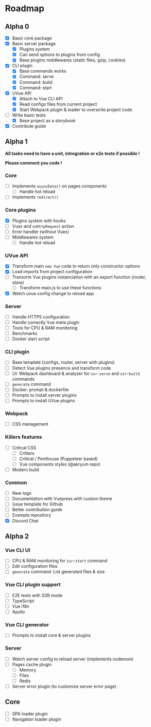 # Roadmap

## Alpha 0

- [x] Basic core package
- [x] Basic server package
  - [x] Plugins system
  - [x] Can send options to plugins from config
  - [x] Base plugins middlewares (static files, gzip, cookies)
- [x] CLI plugin
  - [x] Base commands works
  - [x] Command: serve
  - [x] Command: build
  - [x] Command: start
- [x] UVue API
  - [x] Attach to Vue CLI API
  - [x] Read configs files from current project
  - [x] Start Webpack plugin & loader to overwrite project code
- [ ] Write basic tests
  - [x] Base project as a storybook
- [x] Contribute guide

## Alpha 1

**All tasks need to have a unit, intregration or e2e tests if possible !**

**Please comment you code !**

### Core

- [ ] Implements `asyncData()` on pages components
  - [ ] Handle hot reload
- [ ] Implements `redirect()`

### Core plugins

- [x] Plugins system with hooks
- [ ] Vuex and `onHttpRequest` action
- [ ] Error handler (without Vuex)
- [ ] Middlewares system
  - [ ] Handle hot reload

### UVue API

- [x] Transform main `new Vue` code to return only constructor options
- [x] Load imports from project configuration
- [ ] Transorm Vue plugins instanciation with an export function (router, store)
  - [ ] Transform main.js to use these functions
- [x] Watch uvue config change to reload app

### Server

- [ ] Handle HTTPS configuration
- [ ] Handle correctly Vue meta plugin
- [ ] Tools for CPU & RAM monitoring
- [ ] Benchmarks
- [ ] Docker start script

### CLI plugin

- [ ] Base template (configs, router, server with plugins)
- [ ] Detect Vue plugins presence and transform code
- [ ] UI: Webpack dashboard & analyzer for `ssr:serve` and `ssr:build` commands
- [ ] `generate` command
- [ ] Docker: prompt & dockerfile
- [ ] Prompts to install server plugins
- [ ] Prompts to install UVue plugins

### Webpack

- [ ] CSS management

### Killers features

- [ ] Critical CSS
  - [ ] Critters
  - [ ] Critical / Penthouse (Puppeteer based)
  - [ ] Vue components styles (@akryum repo)
- [ ] Modern build

### Common

- [ ] New logo
- [ ] Documentation with Vuepress with custom theme
- [ ] Issue template for Github
- [ ] Better contribution guide
- [ ] Example repository
- [x] Discord Chat

## Alpha 2

### Vue CLI UI

- [ ] CPU & RAM monitoring for `ssr:start` command
- [ ] Edit configuration files
- [ ] `generate` command: List generated files & size

### Vue CLI plugin support

- [ ] E2E tests with SSR mode
- [ ] TypeScript
- [ ] Vue i18n
- [ ] Apollo

### Vue CLI generator

- [ ] Prompts to install core & server plugins

### Server

- [ ] Watch server config to reload server (implements nodemon)
- [ ] Pages cache plugin
  - [ ] Memory
  - [ ] Files
  - [ ] Redis
- [ ] Server error plugin (to customize server error page)

## Core

- [ ] SPA loader plugin
- [ ] Navigation loader plugin
